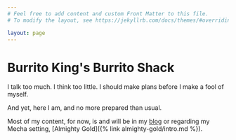 ```yaml
---
# Feel free to add content and custom Front Matter to this file.
# To modify the layout, see https://jekyllrb.com/docs/themes/#overriding-theme-defaults

layout: page
---
```


# Burrito King's Burrito Shack
I talk too much. I think too little. I should make plans before I make a fool of myself.

And yet, here I am, and no more prepared than usual.

Most of my content, for now, is and will be in my [blog]('/blog/') or regarding my Mecha setting, [Almighty Gold]({% link almighty-gold/intro.md %}).
